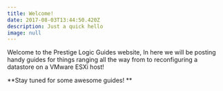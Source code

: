 ```yaml
---
title: Welcome!
date: 2017-08-03T13:44:50.420Z
description: Just a quick hello
image: null
---
```

Welcome to the Prestige Logic Guides website, In here we will be posting handy guides for things ranging all the way from  to reconfiguring a datastore on a VMware ESXi host!

**Stay tuned for some awesome guides! **
